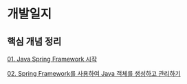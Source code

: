 # 개발일지

## 핵심 개념 정리

[01. Java Spring Framework 시작](./01.%20Java%20Spring%20Framework%20시작.md)

[02. Spring Framework를 사용하여 Java 객체를 생성하고 관리하기](./02.%20Spring%20Framework를%20사용하여%20Java%20객체를%20생성하고%20관리하기.md)
